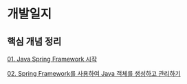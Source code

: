 # 개발일지

## 핵심 개념 정리

[01. Java Spring Framework 시작](./01.%20Java%20Spring%20Framework%20시작.md)

[02. Spring Framework를 사용하여 Java 객체를 생성하고 관리하기](./02.%20Spring%20Framework를%20사용하여%20Java%20객체를%20생성하고%20관리하기.md)
